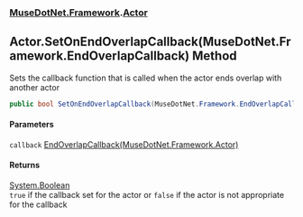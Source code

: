 ### [MuseDotNet.Framework](./MuseDotNet-Framework.md 'MuseDotNet.Framework').[Actor](./Actor.md 'MuseDotNet.Framework.Actor')
## Actor.SetOnEndOverlapCallback(MuseDotNet.Framework.EndOverlapCallback) Method
Sets the callback function that is called when the actor ends overlap with another actor  
```csharp
public bool SetOnEndOverlapCallback(MuseDotNet.Framework.EndOverlapCallback callback);
```
#### Parameters
<a name='MuseDotNet-Framework-Actor-SetOnEndOverlapCallback(MuseDotNet-Framework-EndOverlapCallback)-callback'></a>
`callback` [EndOverlapCallback(MuseDotNet.Framework.Actor)](./EndOverlapCallback(Actor).md 'MuseDotNet.Framework.EndOverlapCallback(MuseDotNet.Framework.Actor)')  
  
#### Returns
[System.Boolean](https://docs.microsoft.com/en-us/dotnet/api/System.Boolean 'System.Boolean')  
`true` if the callback set for the actor or `false` if the actor is not appropriate for the callback  
